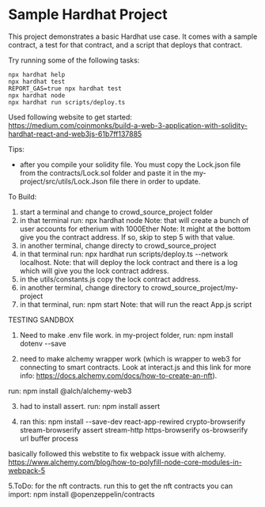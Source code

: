 # Sample Hardhat Project

This project demonstrates a basic Hardhat use case. It comes with a sample contract, a test for that contract, and a script that deploys that contract.

Try running some of the following tasks:

```shell
npx hardhat help
npx hardhat test
REPORT_GAS=true npx hardhat test
npx hardhat node
npx hardhat run scripts/deploy.ts
```

Used following website to get started: https://medium.com/coinmonks/build-a-web-3-application-with-solidity-hardhat-react-and-web3js-61b7ff137885

Tips:
- after you compile your solidity file. You must copy the Lock.json file from the contracts/Lock.sol folder and paste it in the my-project/src/utils/Lock.Json file there in order to update.

To Build:
1. start a terminal and change to crowd_source_project folder
2. in that terminal run: npx hardhat node 
Note: that will create a bunch of user accounts for etherium with 1000Ether
Note: It might at the bottom give you the contract address. If so, skip to step 5 with that value.
3. in another terminal, change directy to crowd_source_project
4. in that terminal run: npx hardhat run scripts/deploy.ts --network localhost.
Note: that will deploy the lock contract and there is a log which will give you the lock contract address.
5. in the utils/constants.js copy the lock contract address.
6. in another terminal, change directory to crowd_source_project/my-project
7. in that terminal, run: npm start
Note: that will run the react App.js script

TESTING SANDBOX
1. Need to make .env file work. in my-project folder, run: npm install dotenv --save  

2. need to make alchemy wrapper work (which is wrapper to web3 for connecting to smart contracts. Look at interact.js and this link for more info: https://docs.alchemy.com/docs/how-to-create-an-nft).  

run: npm install @alch/alchemy-web3

3. had to install assert. run: npm install assert

4. ran this: npm install --save-dev react-app-rewired crypto-browserify stream-browserify assert stream-http https-browserify os-browserify url buffer process

basically followed this webstite to fix webpack issue with alchemy. https://www.alchemy.com/blog/how-to-polyfill-node-core-modules-in-webpack-5

5.ToDo: for the nft contracts. run this to get the nft contracts you can import: npm install @openzeppelin/contracts